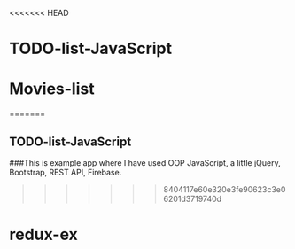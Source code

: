 <<<<<<< HEAD
# TODO-list-JavaScript
# Movies-list
=======
## TODO-list-JavaScript

###This is example app where I have used OOP JavaScript, a little jQuery, Bootstrap, REST API, Firebase.
>>>>>>> 8404117e60e320e3fe90623c3e06201d3719740d
# redux-ex
